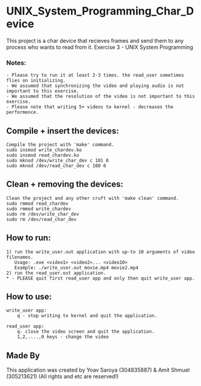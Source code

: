 # UNIX_System_Programming_Char_Device
This project is a char device that recieves frames and send them to any process who wants to read from it.
Exercise 3 - UNIX System Programming

### Notes:
	- Please try to run it at least 2-3 times. the read_user sometimes flies on initializing.
	- We assumed that synchronizing the video and playing audio is not important to this exercise.
	- We assumed that the resolution of the video is not important to this exercise.
	- Please note that writing 5+ videos to kernel - decreases the performence.
	
## Compile + insert the devices:
	Compile the project with 'make' command.
	sudo insmod write_chardev.ko
	sudo insmod read_chardev.ko
	sudo mknod /dev/write_char_dev c 101 0
	sudo mknod /dev/read_char_dev c 100 0
	
## Clean + removing the devices:
	Clean the project and any other cruft with 'make clean' command.
	sudo rmmod read_chardev
	sudo rmmod write_chardev
	sudo rm /dev/write_char_dev
	sudo rm /dev/read_char_dev
	
## How to run:
	1) run the write_user.out application with up-to 10 arguments of video filenames.
	   Usage: .exe <video1> <video2>... <video10>
	   Example: ./write_user.out movie.mp4 movie2.mp4
	2) run the read_user.out application.
	* - PLEASE quit first read_user app and only then quit write_user app.
	
## How to use:

	write_user app:
		q - stop writing to kernel and quit the application.

	read_user app:
		q- close the video screen and quit the application.
		1,2,....,0 keys - change the video

## Made By
This application was created by Yoav Saroya (304835887) & Amit Shmuel (305213621) (All rights and etc are reserved!)

